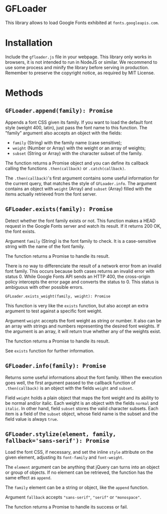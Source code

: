# GFLoader

This library allows to load Google Fonts exhibited at `fonts.googleapis.com`.

# Installation

Include the `gfloader.js` file in your webpage. This library only works in
browsers, it is not intended to run in NodeJS or similar. We recommend to use
some process and minify the library before serving in production. Remember to
preserve the copyright notice, as required by MIT License.

# Methods

## `GFLoader.append(family): Promise`

Appends a font CSS given its family. If you want to load the default font style
(weight 400, latin), just pass the font name to this function. The "family"
argument also accepts an object with the fields:

 - `family` (String) with the family name (case sensitive);
 - `weight` (Number or Array) with the weight or an array of weights;
 - `subset` (String or Array) with the character subset of the family.

The function returns a Promise object and you can define its callback calling
the functions `.then(callback)` or `.catch(callback)`.

The `.then(callback)`'s first argument contains some useful information for the
current query, that matches the style of `GFLoader.info`. The argument contains
an object with `weight` (Array) and `subset` (Array) filled with the items actually
retrieved from the font server.

## `GFLoader.exists(family): Promise`

Detect whether the font family exists or not. This function makes a HEAD request
in the Google Fonts server and watch its result. If it returns 200 OK, the font
exists.

Argument `family` (String) is the font family to check. It is a case-sensitive
string with the name of the font family.

The function returns a Promise to handle its result.

There is no way to differenciate the result of a network error from an invalid
font family. This occurs because both cases returns an invalid error with status
0. While Google Fonts API sends an HTTP 400, the cross-origin policy intercepts
the error page and converts the status to 0. This status is ambiguous with other
possible errors.

`GFLoader.exists_weight(family, weight): Promise`

This function is very like the `exists` function, but also accept an extra
argument to test against a specific font weight.

Argument `weight` accepts the font weight as string or number. It also can be an
array with strings and numbers representing the desired font weights. If the
argument is an array, it will return true whether any of the weights exist.

The function returns a Promise to handle its result.

See `exists` function for further information.

## `GFLoader.info(family): Promise`

Returns some useful informations about the font family. When the execution goes
well, the first argument passed to the callback function of `.then(callback)` is
an object with the fields `weight` and `subset`.

Field `weight` holds a plain object that maps the font weight and its ability to
be normal and/or italic. Each weight is an object with the fields `normal` and
`italic`. In other hand, field `subset` stores the valid character subsets. Each
item is a field of the `subset` object, whose field name is the subset and the
field value is always `true`.

## `GFLoader.stylize(element, family, fallback='sans-serif'): Promise`

Load the font CSS, if necessary, and set the inline `style` attribute on the
given element, adjusting its `font-family` and `font-weight`.

The `element` argument can be anything that jQuery can turns into an object or
group of objects. If no element can be retrieved, the function has the same
effect as `append`.

The `family` element can be a string or object, like the `append` function.

Argument `fallback` accepts `"sans-serif"`, `"serif"` or `"monospace"`.

The function returns a Promise to handle its success or fail.